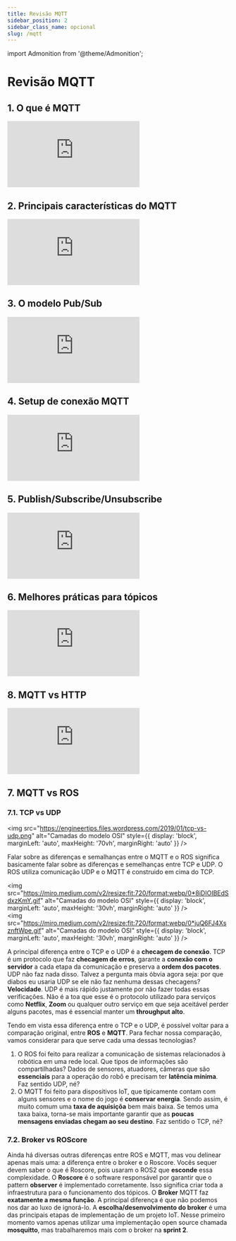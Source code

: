 ```yaml
---
title: Revisão MQTT
sidebar_position: 2
sidebar_class_name: opcional
slug: /mqtt
---
```


import Admonition from '@theme/Admonition';

# Revisão MQTT

## 1. O que é MQTT

<Admonition 
    type="info" 
    title="Autoestudo">

<div style={{ textAlign: 'center' }}>
    <iframe 
        style={{
            display: 'block',
            margin: 'auto',
            width: '100%',
            height: '50vh',
        }}
        src="https://www.youtube.com/embed/jTeJxQFD8Ak" 
        frameborder="0" 
        allowFullScreen>
    </iframe>
</div>

</Admonition>

## 2. Principais características do MQTT

<Admonition 
    type="info" 
    title="Autoestudo">

<div style={{ textAlign: 'center' }}>
    <iframe 
        style={{
            display: 'block',
            margin: 'auto',
            width: '100%',
            height: '50vh',
        }}
        src="https://www.youtube.com/embed/r89uHL2wj5Q" 
        frameborder="0" 
        allowFullScreen>
    </iframe>
</div>

</Admonition>

## 3. O modelo Pub/Sub

<Admonition 
    type="info" 
    title="Autoestudo">

<div style={{ textAlign: 'center' }}>
    <iframe 
        style={{
            display: 'block',
            margin: 'auto',
            width: '100%',
            height: '50vh',
        }}
        src="https://www.youtube.com/embed/HCzQJMdHcy0" 
        frameborder="0" 
        allowFullScreen>
    </iframe>
</div>

</Admonition>

## 4. Setup de conexão MQTT

<Admonition 
    type="info" 
    title="Autoestudo">

<div style={{ textAlign: 'center' }}>
    <iframe 
        style={{
            display: 'block',
            margin: 'auto',
            width: '100%',
            height: '50vh',
        }}
        src="https://www.youtube.com/embed/vVJk5rES5vY" 
        frameborder="0" 
        allowFullScreen>
    </iframe>
</div>

</Admonition>

## 5. Publish/Subscribe/Unsubscribe

<Admonition 
    type="info" 
    title="Autoestudo">

<div style={{ textAlign: 'center' }}>
    <iframe 
        style={{
            display: 'block',
            margin: 'auto',
            width: '100%',
            height: '50vh',
        }}
        src="https://www.youtube.com/embed/t2b1CwQmDRY" 
        frameborder="0" 
        allowFullScreen>
    </iframe>
</div>

</Admonition>

## 6. Melhores práticas para tópicos

<Admonition 
    type="info" 
    title="Autoestudo">

<div style={{ textAlign: 'center' }}>
    <iframe 
        style={{
            display: 'block',
            margin: 'auto',
            width: '100%',
            height: '50vh',
        }}
        src="https://www.youtube.com/embed/juq_l70Vg1w" 
        frameborder="0" 
        allowFullScreen>
    </iframe>
</div>

</Admonition>

## 8. MQTT vs HTTP

<Admonition 
    type="info" 
    title="Autoestudo">

<div style={{ textAlign: 'center' }}>
    <iframe 
        style={{
            display: 'block',
            margin: 'auto',
            width: '100%',
            height: '50vh',
        }}
        src="https://www.youtube.com/embed/LKz1jYngpcU" 
        frameborder="0" 
        allowFullScreen>
    </iframe>
</div>

</Admonition>

## 7. MQTT vs ROS

### 7.1. TCP vs UDP

<img 
  src="https://engineertips.files.wordpress.com/2019/01/tcp-vs-udp.png"
  alt="Camadas do modelo OSI" 
  style={{ 
    display: 'block',
    marginLeft: 'auto',
    maxHeight: '70vh',
    marginRight: 'auto'
  }} 
/>
<br/>


Falar sobre as diferenças e semalhanças entre o MQTT e o ROS significa
basicamente falar sobre as diferenças e semelhanças entre TCP e UDP. O ROS
utiliza comunicação UDP e o MQTT é construido em cima do TCP.

<img 
  src="https://miro.medium.com/v2/resize:fit:720/format:webp/0*8iDIOIBEdSdxzKmY.gif"
  alt="Camadas do modelo OSI" 
  style={{ 
    display: 'block',
    marginLeft: 'auto',
    maxHeight: '30vh',
    marginRight: 'auto'
  }} 
/>
<br/>
<img 
  src="https://miro.medium.com/v2/resize:fit:720/format:webp/0*juQ6FJ4XsznftWpe.gif"
  alt="Camadas do modelo OSI" 
  style={{ 
    display: 'block',
    marginLeft: 'auto',
    maxHeight: '30vh',
    marginRight: 'auto'
  }} 
/>
<br/>

A principal diferença entre o TCP e o UDP é a **checagem de conexão**. TCP é um
protocolo que faz **checagem de erros**, garante a **conexão com o servidor** a
cada etapa da comunicação e preserva a **ordem dos pacotes**. UDP não faz nada
disso. Talvez a pergunta mais óbvia agora seja: por que diabos eu usaria UDP se
ele não faz nenhuma dessas checagens? **Velocidade**. UDP é mais rápido
justamente por não fazer todas essas verificações. Não é a toa que esse é o
protocolo utilizado para serviços como **Netflix**, **Zoom** ou qualquer outro
serviço em que seja aceitável perder alguns pacotes, mas é essencial manter um
**throughput alto**.

Tendo em vista essa diferença entre o TCP e o UDP, é possível voltar para a
comparação original, entre **ROS** e **MQTT**. Para fechar nossa comparação,
vamos considerar para que serve cada uma dessas tecnologias?

1. O ROS foi feito para realizar a comunicação de sistemas relacionados à
   robótica em uma rede local. Que tipos de informações são compartilhadas?
   Dados de sensores, atuadores, câmeras que são **essenciais** para a operação
   do robô e precisam ter **latência mínima**. Faz sentido UDP, né?
2. O MQTT foi feito para dispositivos IoT, que tipicamente contam com alguns
   sensores e o nome do jogo é **conservar energia**. Sendo assim, é muito
   comum uma **taxa de aquisiçõa** bem mais baixa. Se temos uma taxa baixa,
   torna-se mais importante garantir que as **poucas mensagens enviadas chegam
   ao seu destino**. Faz sentido o TCP, né?

### 7.2. Broker vs ROScore

Ainda há diversas outras diferenças entre ROS e MQTT, mas vou delinear apenas
mais uma: a diferença entre o broker e o Roscore. Vocês sequer devem saber o
que é Roscore, pois usaram o ROS2 que **esconde** essa complexidade. O
**Roscore** é o software responsável por garantir que o pattern **observer** é
implementado corretamente. Isso significa criar toda a infraestrutura para o
funcionamento dos tópicos. O **Broker** MQTT faz **exatamente a mesma função**.
A principal diferença é que não podemos nos dar ao luxo de ignorá-lo. A
**escolha/desenvolvimento do broker** é uma das principais etapas de
implementação de um projeto IoT. Nesse primeiro momento vamos apenas utilizar
uma implementação open source chamada **mosquitto**, mas trabalharemos mais com
o broker na **sprint 2**.
